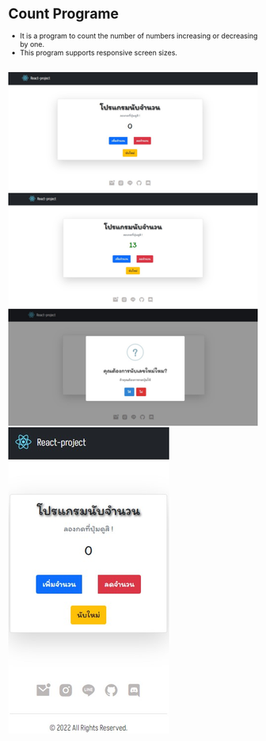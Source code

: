 # Count Programe
- It is a program to count the number of numbers increasing or decreasing by one.
- This program supports responsive screen sizes.
<br/>
<img src="1.jpg">
<img src="3.jpg">
<img src="4.jpg">
<img src="2.jpg">
